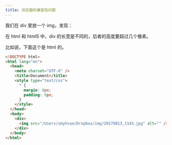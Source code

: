```yaml
---
title: 浏览器的兼容性问题
---
```


我们在 div 里放一个 img，发现：

在 html 和 html5 中，div 的长宽是不同的，后者的高度要超过几个像素。

比如说，下面这个是 html 的。

```html
<!DOCTYPE html>
<html lang="en">
  <head>
    <meta charset="UTF-8" />
    <title>Document</title>
    <style type="text/css">
      * {
        margin: 0px;
        padding: 0px;
      }
    </style>
  </head>
  <body>
    <div>
      <img src="/Users/smyhvae/Dropbox/img/20170813_1143.jpg" alt="" />
    </div>
  </body>
</html>
```
